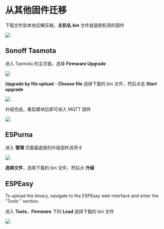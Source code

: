 # 从其他固件迁移

下载文件到本地后解压缩，**主机名.bin** 文件就是刷机用的固件

![](http://pic.airijia.com/doc/20181128145358.png)


## Sonoff Tasmota

进入 Tasmota 的主页面，选择 **Firmware Upgrade**


![](https://ws1.sinaimg.cn/large/007fN5Xegy1fxd6baup06j308g0csgm0.jpg)

**Upgrade by file upload** - **Choose file** 选择下载的 bin 文件，然后点击 **Start upgrade**


![](https://ws1.sinaimg.cn/large/007fN5Xegy1fxd6bw2igzj309p0dfdgp.jpg)


升级完成，重启模块后即可进入 MQTT 固件

![](https://ws1.sinaimg.cn/large/007fN5Xegy1fxd6cedmcbj30ev0akwf5.jpg)


## ESPurna


进入 **管理**  页面最底部的升级固件选项卡


![](https://ws1.sinaimg.cn/large/007fN5Xegy1fxd6qhjy8qj30u20rltay.jpg)


**选择文件**，选择下载的 bin 文件，然后点 **升级**

## ESPEasy


To upload the binary, navigate to the ESPEasy web interface and enter the “Tools ” section.

进入 **Tools**，**Firmware** 下的 **Load** 选择下载的 bin 文件

![](https://ws1.sinaimg.cn/large/007fN5Xegy1fxd6syaaffj30io0gs0ua.jpg)

